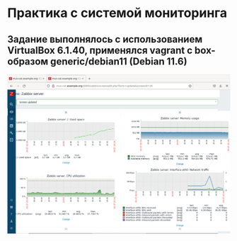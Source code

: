 # Практика с системой мониторинга
## Задание выполнялось с использованием VirtualBox 6.1.40, применялся vagrant с box-образом generic/debian11 (Debian 11.6)
!["Получили dashboard Zabbix"](https://github.com/mus-cat/otus-study-m3l21/blob/main/zabbix_dashboard.png)
